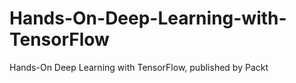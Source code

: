 # Hands-On-Deep-Learning-with-TensorFlow
Hands-On Deep Learning with TensorFlow, published by Packt
